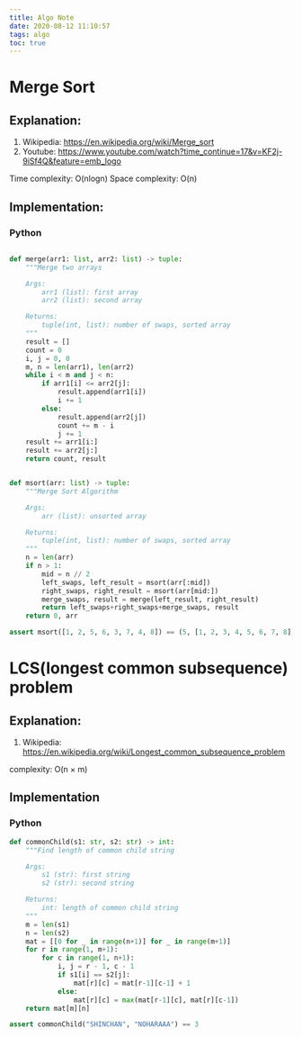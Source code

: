 ```yaml
---
title: Algo Note
date: 2020-08-12 11:10:57
tags: algo
toc: true
---
```


# Merge Sort

## Explanation:

1. Wikipedia: https://en.wikipedia.org/wiki/Merge_sort
2. Youtube: https://www.youtube.com/watch?time_continue=17&v=KF2j-9iSf4Q&feature=emb_logo

Time complexity: O(nlogn)
Space complexity: O(n)

## Implementation:

### Python

```python

def merge(arr1: list, arr2: list) -> tuple:
    """Merge two arrays

    Args:
        arr1 (list): first array
        arr2 (list): second array

    Returns:
        tuple(int, list): number of swaps, sorted array
    """
    result = []
    count = 0
    i, j = 0, 0
    m, n = len(arr1), len(arr2)
    while i < m and j < n:
        if arr1[i] <= arr2[j]:
            result.append(arr1[i])
            i += 1
        else:
            result.append(arr2[j])
            count += m - i
            j += 1
    result += arr1[i:]
    result += arr2[j:]
    return count, result


def msort(arr: list) -> tuple:
    """Merge Sort Algorithm

    Args:
        arr (list): unsorted array

    Returns:
        tuple(int, list): number of swaps, sorted array
    """
    n = len(arr)
    if n > 1:
        mid = n // 2
        left_swaps, left_result = msort(arr[:mid])
        right_swaps, right_result = msort(arr[mid:])
        merge_swaps, result = merge(left_result, right_result)
        return left_swaps+right_swaps+merge_swaps, result
    return 0, arr

assert msort([1, 2, 5, 6, 3, 7, 4, 8]) == (5, [1, 2, 3, 4, 5, 6, 7, 8])
```

# LCS(longest common subsequence) problem

## Explanation:

1. Wikipedia: https://en.wikipedia.org/wiki/Longest_common_subsequence_problem

complexity: O(n × m)

## Implementation

### Python

```python
def commonChild(s1: str, s2: str) -> int:
    """Find length of common child string

    Args:
        s1 (str): first string
        s2 (str): second string

    Returns:
        int: length of common child string
    """
    m = len(s1)
    n = len(s2)
    mat = [[0 for _ in range(n+1)] for _ in range(m+1)]
    for r in range(1, m+1):
        for c in range(1, n+1):
            i, j = r - 1, c - 1
            if s1[i] == s2[j]:
                mat[r][c] = mat[r-1][c-1] + 1
            else:
                mat[r][c] = max(mat[r-1][c], mat[r][c-1])
    return mat[m][n]

assert commonChild("SHINCHAN", "NOHARAAA") == 3
```
